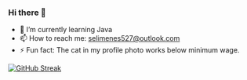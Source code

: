 ### Hi there 👋


- 🌱 I’m currently learning Java
- 📫 How to reach me: selimenes527@outlook.com
- ⚡ Fun fact: The cat in my profile photo works below minimum wage.


[![GitHub Streak](https://github-readme-streak-stats.herokuapp.com?user=slmens&theme=github-dark-dimmed)](https://git.io/streak-stats)
